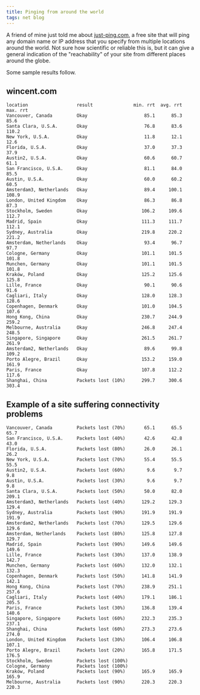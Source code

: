 ```yaml
---
title: Pinging from around the world
tags: net blog
---
```


A friend of mine just told me about [just-ping.com](http://just-ping.com/), a free site that will ping any domain name or IP address that you specify from multiple locations around the world. Not sure how scientific or reliable this is, but it can give a general indication of the "reachability" of your site from different places around the globe.

Some sample results follow.

## wincent.com

    location                  result               min. rrt  avg. rrt  max. rrt
    Vancouver, Canada         Okay                     85.1      85.3      85.6
    Santa Clara, U.S.A.       Okay                     76.8      83.6     110.2
    New York, U.S.A.          Okay                     11.8      12.1      12.6
    Florida, U.S.A.           Okay                     37.0      37.3      37.9
    Austin2, U.S.A.           Okay                     60.6      60.7      61.1
    San Francisco, U.S.A.     Okay                     81.1      84.0      85.5
    Austin, U.S.A.            Okay                     60.0      60.2      60.5
    Amsterdam3, Netherlands   Okay                     89.4     100.1     108.9
    London, United Kingdom    Okay                     86.3      86.8      87.3
    Stockholm, Sweden         Okay                    106.2     109.6     112.7
    Madrid, Spain             Okay                    111.3     111.7     112.1
    Sydney, Australia         Okay                    219.8     220.2     221.2
    Amsterdam, Netherlands    Okay                     93.4      96.7      97.7
    Cologne, Germany          Okay                    101.1     101.5     101.8
    Munchen, Germany          Okay                    101.1     101.5     101.8
    Kraków, Poland            Okay                    125.2     125.6     125.8
    Lille, France             Okay                     90.1      90.6      91.6
    Cagliari, Italy           Okay                    128.0     128.3     128.6
    Copenhagen, Denmark       Okay                    101.0     104.5     107.6
    Hong Kong, China          Okay                    230.7     244.9     259.2
    Melbourne, Australia      Okay                    246.8     247.4     248.5
    Singapore, Singapore      Okay                    261.5     261.7     261.9
    Amsterdam2, Netherlands   Okay                     89.6      99.8     109.2
    Porto Alegre, Brazil      Okay                    153.2     159.0     161.9
    Paris, France             Okay                    107.8     112.2     117.6
    Shanghai, China           Packets lost (10%)      299.7     300.6     303.4

## Example of a site suffering connectivity problems

    Vancouver, Canada         Packets lost (70%)       65.1      65.5      65.7
    San Francisco, U.S.A.     Packets lost (40%)       42.6      42.8      43.0
    Florida, U.S.A.           Packets lost (80%)       26.0      26.1      26.2
    New York, U.S.A.          Packets lost (70%)       55.4      55.5      55.5
    Austin2, U.S.A.           Packets lost (60%)        9.6       9.7       9.8
    Austin, U.S.A.            Packets lost (30%)        9.6       9.7       9.8
    Santa Clara, U.S.A.       Packets lost (50%)       50.0      82.0     209.1
    Amsterdam3, Netherlands   Packets lost (40%)      129.2     129.3     129.4
    Sydney, Australia         Packets lost (90%)      191.9     191.9     191.9
    Amsterdam2, Netherlands   Packets lost (70%)      129.5     129.6     129.6
    Amsterdam, Netherlands    Packets lost (80%)      125.8     127.8     129.7
    Madrid, Spain             Packets lost (90%)      149.6     149.6     149.6
    Lille, France             Packets lost (30%)      137.0     138.9     142.7
    Munchen, Germany          Packets lost (60%)      132.0     132.1     132.3
    Copenhagen, Denmark       Packets lost (50%)      141.8     141.9     142.1
    Hong Kong, China          Packets lost (70%)      238.9     251.1     257.6
    Cagliari, Italy           Packets lost (40%)      179.1     186.1     205.5
    Paris, France             Packets lost (30%)      136.8     139.4     140.6
    Singapore, Singapore      Packets lost (60%)      232.3     235.3     237.1
    Shanghai, China           Packets lost (60%)      273.3     273.6     274.0
    London, United Kingdom    Packets lost (30%)      106.4     106.8     107.1
    Porto Alegre, Brazil      Packets lost (20%)      165.8     171.5     176.5
    Stockholm, Sweden         Packets lost (100%)
    Cologne, Germany          Packets lost (100%)
    Kraków, Poland            Packets lost (90%)      165.9     165.9     165.9
    Melbourne, Australia      Packets lost (90%)      220.3     220.3     220.3
